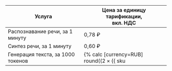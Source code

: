 | Услуга | Цена за единицу тарификации, <br>вкл. НДС |
| --- | --- |
| Распознавание речи, за 1 минуту | 0,78 ₽ |
| Синтез речи, за 1 минуту | 0,60 ₽ |
| Генерация текста, за 1000 токенов | {% calc [currency=RUB] round((2 × {{ sku|RUB|foundation_models.text_generation.v1|number }}) × 100) / 100 %} |